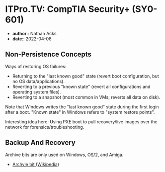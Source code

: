 # ITPro.TV: CompTIA Security+ (SY0-601)

* **author**:: Nathan Acks
* **date**:: 2022-04-08

## Non-Persistence Concepts

Ways of restoring OS failures:

* Returning to the "last known good" state (revert boot configuration, but no OS data/applications).
* Reverting to a previous "known state" (revert all configurations and operating system files).
* Reverting to a snapshot (most common in VMs; reverts all data on disk).

Note that Windows writes the "last known good" state during the first login after a boot. "Known state" in Windows refers to "system restore points".

Interesting idea here: Using PXE boot to pull recovery/live images over the network for forensics/troubleshooting.

## Backup And Recovery

Archive bits are only used on Windows, OS/2, and Amiga.

* [Archvie bit (Wikipedia)](https://en.wikipedia.org/wiki/Archive_bit)
